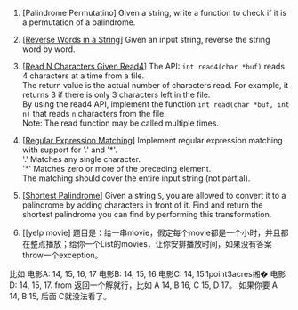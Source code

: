 1. [Palindrome Permutatino] Given a string, write a function to check if it is a permutation of a palindrome.

2. [[Reverse Words in a String](https://leetcode.com/problems/reverse-words-in-a-string/)] Given an input string, reverse the string word by word.

3. [[Read N Characters Given Read4](https://leetcode.com/problems/read-n-characters-given-read4-ii-call-multiple-times/)] The API: `int read4(char *buf)` reads 4 characters at a time from a file.  
The return value is the actual number of characters read. For example, it returns 3 if there is only 3 characters left in the file.  
By using the read4 API, implement the function `int read(char *buf, int n)` that reads `n` characters from the file.  
Note: The read function may be called multiple times.

4. [[Regular Expression Matching](https://leetcode.com/problems/regular-expression-matching/)] Implement regular expression matching with support for '.' and '\*'.  
'.' Matches any single character.  
'\*' Matches zero or more of the preceding element.  
The matching should cover the entire input string (not partial).

5. [[Shortest Palindrome](https://leetcode.com/problems/shortest-palindrome/)] Given a string `S`, you are allowed to convert it to a palindrome by adding characters in front of it. Find and return the shortest palindrome you can find by performing this transformation.

6. [[yelp movie]
题目是：给一串movie，假定每个movie都是一个小时，并且都在整点播放；给你一个List的movies，让你安排播放时间，如果没有答案throw一个exception。

比如
电影A: 14, 15, 16, 17
电影B: 14, 15, 16
电影C: 14, 15.1point3acres缃�
电影D: 14, 15, 17. from
返回一个解就行，比如 A 14, B 16, C 15, D 17。 如果你要 A 14, B 15, 后面 C就没法看了。

